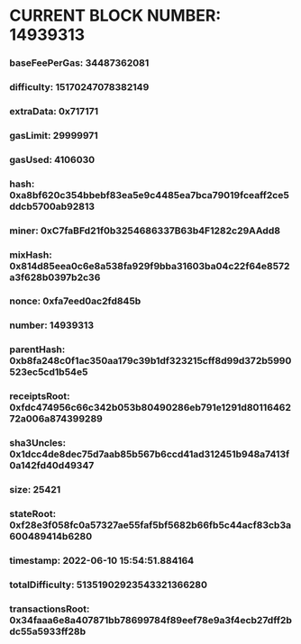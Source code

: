# CURRENT BLOCK NUMBER: 14939313

### baseFeePerGas: 34487362081
### difficulty: 15170247078382149
### extraData: 0x717171
### gasLimit: 29999971
### gasUsed: 4106030
### hash: 0xa8bf620c354bbebf83ea5e9c4485ea7bca79019fceaff2ce5ddcb5700ab92813
### miner: 0xC7faBFd21f0b3254686337B63b4F1282c29AAdd8
### mixHash: 0x814d85eea0c6e8a538fa929f9bba31603ba04c22f64e8572a3f628b0397b2c36
### nonce: 0xfa7eed0ac2fd845b
### number: 14939313
### parentHash: 0xb8fa248c0f1ac350aa179c39b1df323215cff8d99d372b5990523ec5cd1b54e5
### receiptsRoot: 0xfdc474956c66c342b053b80490286eb791e1291d8011646272a006a874399289
### sha3Uncles: 0x1dcc4de8dec75d7aab85b567b6ccd41ad312451b948a7413f0a142fd40d49347
### size: 25421
### stateRoot: 0xf28e3f058fc0a57327ae55faf5bf5682b66fb5c44acf83cb3a600489414b6280
### timestamp: 2022-06-10 15:54:51.884164
### totalDifficulty: 51351902923543321366280
### transactionsRoot: 0x34faaa6e8a407871bb78699784f89eef78e9a3f4ecb27dff2bdc55a5933ff28b

